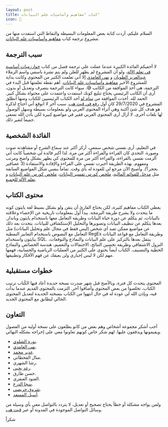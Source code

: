 ```yaml
---  
layout: post
title: كتاب "مفاهيم وأساسيات علم البيانات"
icon: 📕
---  
```


السلام عليكم، أردت كتابة بعض المعلومات البسيطة والنقاط التي استفدت منها من مشروع ترجمة كتاب [مفاهيم وأساسيات علم البيانات][ds100ar].

## سبب الترجمة

لا أخفيكم الفائدة الكبيرة عندما عملت على ترجمة فصل من كتاب [خوارزميات أساسية في تعلم الآلة][100MLBookChapter3]، ولو أن المشروع لم يظهر للعلن ولم يتم نشرة باسمي واسم الزملاء [عبدالعزيز الطويان][abdulaziz] و [نهى الغامدي][nuha] إلا أني تعلمت الكثير من المحتوى وكانت بداية للمشروع الأخير [مفاهيم وأساسيات علم البيانات][ds100ar]. أهم نقطة تعلمتها قبل البدء في الترجمة، هي أخذ الموافقة من الكاتب 😅. سواء كانت الترجمة بتصرف وتعديل أو بدون، أرى أن الكاتب الرئيسي يحتاج تبليغ كونك استفدت واعتمدت على محتواة بشكل كبير. الحمد لله. أخذت الموافقة من [سام لو][sam] أحد الكتاب الرئيسيين للكتاب ومنها أنطلق المشروع في 29/7/2020 كان أول [رفع في قيت هب][firstCommit]. سبب آخر لا اتوقع أني احتاج لذكرة هو هدف كل شئ أكتبة وهي أثراء المحتوى العربي ولو بمعلومات بسيطة وسهل الوصول لها بلغات أخرى. لا أزال أرى المحتوى العربي فقير في مواضيع كبيرة لكن بأذن الله نسعى جميعاً لتغير ذلك. 

## الفائدة الشخصية

في التعليم، أرى نفسي شخص سمعي، أركز أكثر عند سماع الشرح أو مشاهدته صوت وصورة. التحدي كان القراءة والقراءة أكثر من مرة. لذا أكبر فائدة لي شخصياً كانت أني ألزمت نفسي بالقراءة، والقراءة أكثر من مرة للمحتوى كي يظهر بشكل واضح ومرتب ومفهوم. بهذه الطريقة أجبرت نفسي على القراءة والإفادة والاستفادة (3 عصافير بحجر؟). وأصبح الآن مرجع لي للعودة له بأي وقت. تماماً بنفس شكل المواضيع السابقة مثل [مدخل للقوائم المالية][performanceManagement]، [ملخص كورس تفسير البيانات][QI104]، [ملخص كورس علم البيانات][DSNDNotes] و [تعلم الآلة للجميع][MachineLearningForEveryone].

## محتوى الكتاب

يغطي الكتاب مفاهيم كثيرة، لكن يحتاج القارئ أن يتقن ولو بشكل بسيط لغة بايثون كونه ما يتحدث ولا يشرح طريقة البرمجة. يبدأ أول بمعلومات تاريخية عن الإحصاء وعلاقته بالبيانات، ثم يتكلم عن دورة حياة البيانات وطريقة التعامل معها باستخدام بايثون وبانداز. بعدها يتكلم عن تنظيف البيانات وتصويرها والتحليل الإستكشافي للبيانات. يتحدث بعد ذلك عن مواضيع ممكن تفيد أي شخص (ليس فقط في مجال علم وتحليل البيانات) مثل التعامل مع النصوص باستخدام التعابير النمطية RegEx وطريقة التعامل مع قواعد البيانات ببايثون واستخدام SQL. ينتقل بعدها بالتركيز على علم البيانات والنماذج والتوقعات، النزول الاشتقاقي وطريقة تحسين النتائج، الاحتمالات والتعميم، هندسة الخصائص والنماذج الخطية والتصنيف. الكتاب أيضاً يحتوي على الكثير من العمليات الرياضية والحسابية، فهمها مهم لكن لا ليس إجباري ولن يعيقك عن فهم الأفكار وتطبيقها.

## خطوات مستقبلية

المحتوى يتحدث كل فترة، وبالأصح قبل شهر صدرت نسخة جديدة أعاد فيها الكُتاب ترتيب الكتاب، تخلصوا من بعض المحتوى وأضافوا آخر. التزمت بالمحتوى القديم عندما بدأت فيه، وبإذن الله لي عودة له في حال انتهوا من الكتاب بنسخته الجديدة لتعديل المحتوى الحالي ليطابق مع المحتوى الجديد.

## التعاون

أحب أشكر مجموعة أشخاص وهم بعض من كانو يطلعون على نسخة أولية من الفصول ويقيمونها ويدققون عليها. لهم شكر خاص كونهم تعاونوا معي على إخراجه بشكله النهائي.

- [نورة الشلوي][nora].
- [نهى الغامدي][nuha].
- [غدير محمد][ghadeer].
- منال القحطاني.
- رشا الشهري.
- [رغد يحيى][raghad].
- حسن طارق.
- العنود العنقري.
- [سجا الدرع][saja].
- [شروق حريصي][shroog].
- [أسيل المسعد][aseel].

ولمن يواجه مشكلة أو خطأ يحتاج تصحيح أو تعديل، لا يتردد بالتواصل معي بأي وسيلة من وسائل التواصل الموجودة في المدونة أو عبر [قيت هب][Githubissue].


شكراً

[nuha]: https://www.linkedin.com/in/nuha-alghamdi-69a98888/
[abdulaziz]: https://github.com/iamaziz
[sam]: https://www.samlau.me/
[100MLBookChapter3]: https://alioh.github.io/100MLBook-Chapter3/
[ds100ar]: https://alioh.github.io/ds-100-ar/
[firstCommit]: https://github.com/alioh/ds-100-ar/tree/c3975bede63f65d86e5d8088f2b7ac274d6f6cef
[performanceManagement]: https://alioh.github.io/performance-management/
[QI104]: https://alioh.github.io/QI104/
[DSNDNotes]: https://alioh.github.io/DSND-Notes-1/
[MachineLearningForEveryone]: https://alioh.github.io/Machine-Learning-for-Everyone-1/
[Githubissue]: https://github.com/alioh/ds-100-ar/issues/new
[saja]: https://www.linkedin.com/in/saja-aldera-50095241/
[nora]: https://www.linkedin.com/in/norah-shalawi/
[aseel]: https://twitter.com/AAlmesad
[raghad]: https://www.linkedin.com/in/raghad-aati/
[ghadeer]: https://www.linkedin.com/in/ghadeer-mohammed-441b8517b/
[shroog]: https://www.linkedin.com/in/shuruqhuraysi/